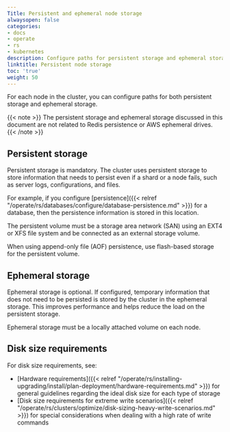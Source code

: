```yaml
---
Title: Persistent and ephemeral node storage
alwaysopen: false
categories:
- docs
- operate
- rs
- kubernetes
description: Configure paths for persistent storage and ephemeral storage.
linktitle: Persistent node storage
toc: 'true'
weight: 50
---
```

For each node in the cluster, you can configure paths for both persistent
storage and ephemeral storage.

{{< note >}}
The persistent storage and ephemeral storage discussed in this document are not related
to Redis persistence or AWS ephemeral drives.
{{< /note >}}

## Persistent storage

Persistent storage is mandatory. The cluster uses persistent storage to store
information that needs to persist even if a shard or a node fails,
such as server logs, configurations, and files.

For example, if you configure [persistence]({{< relref "/operate/rs/databases/configure/database-persistence.md" >}})
for a database,
then the persistence information is stored in this location.
    
The persistent volume must be a storage area network (SAN)
using an EXT4 or XFS file system and be connected as an external storage volume.
    
When using append-only file (AOF) persistence, use flash-based storage
for the persistent volume.

## Ephemeral storage

Ephemeral storage is optional. If configured, temporary information that does not need to be persisted is stored by the cluster in the ephemeral storage.
This improves performance and helps reduce the load on the persistent storage.

Ephemeral storage must be a locally attached volume on each node.

## Disk size requirements

For disk size requirements, see:

- [Hardware
    requirements]({{< relref "/operate/rs/installing-upgrading/install/plan-deployment/hardware-requirements.md" >}})
    for general guidelines regarding the ideal disk size for each type of
    storage
- [Disk size requirements for extreme write
    scenarios]({{< relref "/operate/rs/clusters/optimize/disk-sizing-heavy-write-scenarios.md" >}})
    for special considerations when dealing with a high rate of write
    commands
